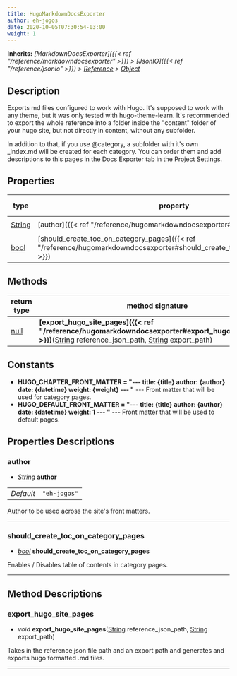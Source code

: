 ```yaml
---  
title: HugoMarkdownDocsExporter  
author: eh-jogos  
date: 2020-10-05T07:30:54-03:00  
weight: 1  
---  
```

**Inherits:** _[MarkdownDocsExporter]({{< ref "/reference/markdowndocsexporter" >}}) > [JsonIO]({{< ref "/reference/jsonio" >}}) > [Reference](https://docs.godotengine.org/en/stable/classes/class_reference.html) > [Object](https://docs.godotengine.org/en/stable/classes/class_object.html)_  
## Description  
 Exports md files configured to work with Hugo. It's supposed to work with any theme, but it was
 only tested with hugo-theme-learn. It's recommended to export the whole reference into a folder
 inside the "content" folder of your hugo site, but not directly in content, without any 
 subfolder.

 In addition to that, if you use @category, a subfolder with it's own _index.md will be created
 for each category. You can order them and add descriptions to this pages in the Docs Exporter tab
 in the Project Settings.
  
## Properties 
  
| type | property | default value |  
| ---- | -------- | ------------- |  
| [String](https://docs.godotengine.org/en/stable/classes/class_string.html) | [author]({{< ref "/reference/hugomarkdowndocsexporter#author" >}}) | `"eh-jogos"` |  
| [bool](https://docs.godotengine.org/en/stable/classes/class_bool.html) | [should_create_toc_on_category_pages]({{< ref "/reference/hugomarkdowndocsexporter#should_create_toc_on_category_pages" >}}) | `Null` |  
  
## Methods 
  
| return type | method signature |  
| ----------- | ---------------- |  
| [null](https://docs.godotengine.org/en/stable/classes/class_null.html) | **[export_hugo_site_pages]({{< ref "/reference/hugomarkdowndocsexporter#export_hugo_site_pages" >}})**([String](https://docs.godotengine.org/en/stable/classes/class_string.html) reference_json_path, [String](https://docs.godotengine.org/en/stable/classes/class_string.html) export_path) |  
  
## Constants  
  
- **HUGO_CHAPTER_FRONT_MATTER = "---  title: {title}  author: {author}  date: {datetime}  weight: {weight}  ---  "** --- Front matter that will be used for category pages. 
- **HUGO_DEFAULT_FRONT_MATTER = "---  title: {title}  author: {author}  date: {datetime}  weight: 1  ---  "** --- Front matter that will be used to default pages. 
  
## Properties Descriptions  
  
### author 
- _[String](https://docs.godotengine.org/en/stable/classes/class_string.html)_ **author**  
  
| | |  
| - |:-:|  
| _Default_ | ` "eh-jogos" ` |  

 Author to be used across the site's front matters.
  
---------
### should_create_toc_on_category_pages 
- _[bool](https://docs.godotengine.org/en/stable/classes/class_bool.html)_ **should_create_toc_on_category_pages**  
  
 Enables / Disables table of contents in category pages.
  
---------
## Method Descriptions  
  
### export_hugo_site_pages 
- _void_ **export_hugo_site_pages**([String](https://docs.godotengine.org/en/stable/classes/class_string.html) reference_json_path, [String](https://docs.godotengine.org/en/stable/classes/class_string.html) export_path) 
  
 Takes in the reference json file path and an export path and generates and exports hugo 
 formatted .md files.
  
---------
